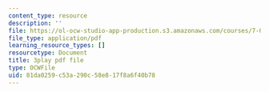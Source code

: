 ```yaml
---
content_type: resource
description: ''
file: https://ol-ocw-studio-app-production.s3.amazonaws.com/courses/7-01sc-fundamentals-of-biology-fall-2011/81da0259c53a290c58e817f8a6f40b78_0ZxeQqtAVl0.pdf
file_type: application/pdf
learning_resource_types: []
resourcetype: Document
title: 3play pdf file
type: OCWFile
uid: 81da0259-c53a-290c-58e8-17f8a6f40b78
---
```


